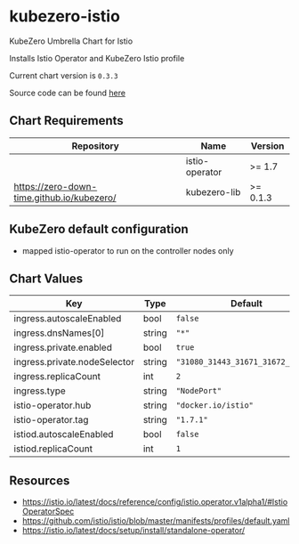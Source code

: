 kubezero-istio
==============
KubeZero Umbrella Chart for Istio

Installs Istio Operator and KubeZero Istio profile


Current chart version is `0.3.3`

Source code can be found [here](https://kubezero.com)

## Chart Requirements

| Repository | Name | Version |
|------------|------|---------|
|  | istio-operator | >= 1.7 |
| https://zero-down-time.github.io/kubezero/ | kubezero-lib | >= 0.1.3 |

## KubeZero default configuration
- mapped istio-operator to run on the controller nodes only

## Chart Values

| Key | Type | Default | Description |
|-----|------|---------|-------------|
| ingress.autoscaleEnabled | bool | `false` |  |
| ingress.dnsNames[0] | string | `"*"` |  |
| ingress.private.enabled | bool | `true` |  |
| ingress.private.nodeSelector | string | `"31080_31443_31671_31672_31224"` |  |
| ingress.replicaCount | int | `2` |  |
| ingress.type | string | `"NodePort"` |  |
| istio-operator.hub | string | `"docker.io/istio"` |  |
| istio-operator.tag | string | `"1.7.1"` |  |
| istiod.autoscaleEnabled | bool | `false` |  |
| istiod.replicaCount | int | `1` |  |

## Resources

- https://istio.io/latest/docs/reference/config/istio.operator.v1alpha1/#IstioOperatorSpec
- https://github.com/istio/istio/blob/master/manifests/profiles/default.yaml
- https://istio.io/latest/docs/setup/install/standalone-operator/
